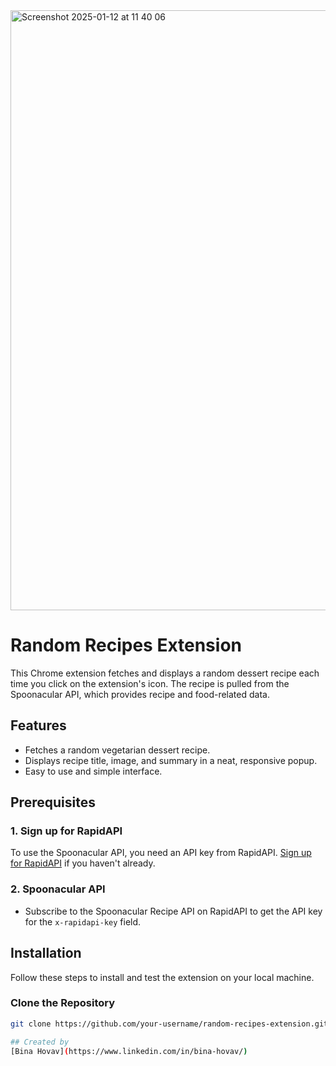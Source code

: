 
<img width="960" alt="Screenshot 2025-01-12 at 11 40 06" src="https://github.com/user-attachments/assets/72bd56a8-c834-4837-b975-dd0946c8a955" />

# Random Recipes Extension

This Chrome extension fetches and displays a random dessert recipe each time you click on the extension's icon. The recipe is pulled from the Spoonacular API, which provides recipe and food-related data.

## Features

- Fetches a random vegetarian dessert recipe.
- Displays recipe title, image, and summary in a neat, responsive popup.
- Easy to use and simple interface.

## Prerequisites

### 1. **Sign up for RapidAPI**

To use the Spoonacular API, you need an API key from RapidAPI. [Sign up for RapidAPI](https://rapidapi.com/) if you haven't already.

### 2. **Spoonacular API**

- Subscribe to the Spoonacular Recipe API on RapidAPI to get the API key for the `x-rapidapi-key` field.

## Installation

Follow these steps to install and test the extension on your local machine.

### Clone the Repository

```bash
git clone https://github.com/your-username/random-recipes-extension.git

## Created by  
[Bina Hovav](https://www.linkedin.com/in/bina-hovav/)


